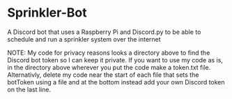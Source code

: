 # Sprinkler-Bot
A Discord bot that uses a Raspberry Pi and Discord.py to be able to schedule and run a sprinkler system over the internet

NOTE: My code for privacy reasons looks a directory above to find the Discord bot token so I can keep it private. If you want to use my code as is, in the directory above wherever you put the code make a token.txt file. Alternativly, delete my code near the start of each file that sets the botToken using a file and at the bottom instead add your own Discord token on the last line.
